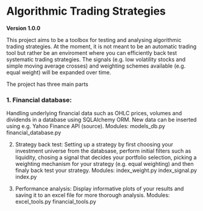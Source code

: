 # Algorithmic Trading Strategies
**Version 1.0.0**

This project aims to be a toolbox for testing and analysing algorithmic trading strategies. At the moment, it is not meant
to be an automatic trading tool but rather be an enviroment where you can efficiently back test systematic trading strategies. 
The signals (e.g. low volatility stocks and simple moving average crosses) and weighting schemes available (e.g. equal weight) will be expanded over time.

The project has three main parts

### 1. Financial database: 
Handling underlying financial data such as OHLC prices, volumes and dividends in a database using SQLAlchemy ORM. 
New data can be inserted using e.g. Yahoo Finance API (source).
Modules: 
models_db.py
financial_database.py

2. Strategy back test: Setting up a strategy by first choosing your investment universe from the databsase, perform initial filters 
such as liquidity, chosing a signal that decides your portfolio selection, picking a weighting mechanism for your strategy (e.g. equal weighting) and
then finaly back test your strategy.
Modules:
index_weight.py
index_signal.py
index.py

3. Performance analysis: Display informative plots of your results and saving it to an excel file for more thorough analysis.
Modules:
excel_tools.py
financial_tools.py


